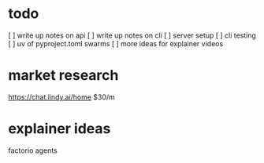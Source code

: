 # todo
[ ] write up notes on api 
[ ] write up notes on cli
[ ] server setup
[ ] cli testing
[ ] uv of pyproject.toml swarms
[ ] more ideas for explainer videos


# market research
https://chat.lindy.ai/home $30/m

# explainer ideas
factorio agents
